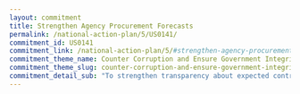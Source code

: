 ```yaml
---
layout: commitment
title: Strengthen Agency Procurement Forecasts
permalink: /national-action-plan/5/US0141/
commitment_id: US0141
commitment_link: /national-action-plan/5/#strengthen-agency-procurement-forecasts-to-achieve-stronger-transparency-in-future-contract-opportunities
commitment_theme_name: Counter Corruption and Ensure Government Integrity and Accountability to the Public
commitment_theme_slug: counter-corruption-and-ensure-government-integrity-and-accountability-to-the-public
commitment_detail_sub: "To strengthen transparency about expected contract opportunities and accessibility to this information."
---
```


